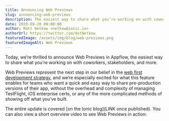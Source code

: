 ```yaml
---
title: Announcing Web Previews
slug: announcing-web-previews
description: The easiest way to share what you’re working on with coworkers, stakeholders, and more.
date: 2020-09-20 08:00:00
author: Matt Netkow <netkow@ionic.io>
authorUrl: https://twitter.com/dotNetkow
featuredImage: /assets/img/blog/web-previews.png
featuredImageAlt: Web Previews
---
```


Today, we’re thrilled to announce Web Previews in Appflow, the easiest way to share what you’re working on with coworkers, stakeholders, and more. 

Web Previews represent the next step in our belief in the [web first development strategy](https://ionicframework.com/blog/forget-mobile-first-progressive-web-app-first-is-the-future/), and we’re especially excited for what this feature enables for teams who want a quick and easy way to share pre-production versions of their app, without the overhead and complexity of managing TestFlight, iOS enterprise certs, or any of the more complicated methods of showing off what you’ve built.

<!--more-->

The entire update is covered [on the Ionic blog](LINK once published). You can also view a short overview video to see Web Previews in action:

<script src="https://fast.wistia.com/embed/medias/d9zuxeonhd.jsonp" async></script><script src="https://fast.wistia.com/assets/external/E-v1.js" async></script><div class="wistia_responsive_padding" style="padding:56.25% 0 0 0;position:relative;"><div class="wistia_responsive_wrapper" style="height:100%;left:0;position:absolute;top:0;width:100%;"><div class="wistia_embed wistia_async_d9zuxeonhd videoFoam=true" style="height:100%;position:relative;width:100%"><div class="wistia_swatch" style="height:100%;left:0;opacity:0;overflow:hidden;position:absolute;top:0;transition:opacity 200ms;width:100%;"><img src="https://fast.wistia.com/embed/medias/d9zuxeonhd/swatch" style="filter:blur(5px);height:100%;object-fit:contain;width:100%;" alt="" aria-hidden="true" onload="this.parentNode.style.opacity=1;" /></div></div></div></div>
